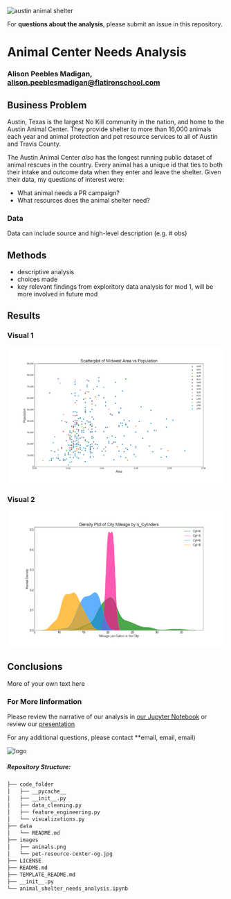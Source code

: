 ![austin animal shelter](https://esadoctors.com/wp-content/uploads/2019/10/austin-animal-center.jpg)


For **questions about the analysis**, please submit an issue in this repository.

# Animal Center Needs Analysis
### Alison Peebles Madigan, alison.peeblesmadigan@flatironschool.com

## Business Problem

Austin, Texas is the largest No Kill community in the nation, and home to the Austin Animal Center. They provide shelter to more than 16,000 animals each year and animal protection and pet resource services to all of Austin and Travis County.

The Austin Animal Center _also_ has the longest running public dataset of animal rescues in the country. Every animal has a unique id that ties to both their intake and outcome data when they enter and leave the shelter. Given their data, my questions of interest were:

- What animal needs a PR campaign?
- What resources does the animal shelter need?

### Data
Data can include source and high-level description (e.g. # obs)


## Methods
- descriptive analysis
- choices made
- key relevant findings from exploritory data analysis for mod 1, will be more involved in future mod

## Results

### Visual 1
![graph1](./images_and_code/viz1.png)

### Visual 2
![graph1](./images_and_code/viz2.png)

## Conclusions

More of your own text here

### For More Iinformation
Please review the narrative of our analysis in [our Jupyter Notebook](./dsc-mod1-project-template.ipynb) or review our [presentation](./SampleProjectSlides.pdf)

For any additional questions, please contact **email, email, email)

![logo](https://s3.amazonaws.com/petfinder-us-east-1-petimages-prod/organization-photos/38395/38395-1.jpg?bust=2017-11-29+23%3A50%3A49)

##### Repository Structure:


```
├── code_folder
│   ├── __pycache__
│   ├── __init__.py
│   ├── data_cleaning.py
│   ├── feature_engineering.py
│   └── visualizations.py
├── data
│   └── README.md
├── images
│   ├── animals.png
│   └── pet-resource-center-og.jpg
├── LICENSE
├── README.md
├── TEMPLATE_README.md
├── __init__.py
└── animal_shelter_needs_analysis.ipynb

```

